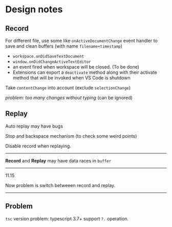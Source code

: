 # Design notes

## Record

For different file, use some like `onActiveDocumentChange` event handler to save and clean buffers (with name `filename+timestamp`)

- `workspace.onDidSaveTextDocument`
- `window.onDidChangeActiveTextEditor`
- an event fired when workspace will be closed. (To be done)
- Extensions can export a `deactivate` method along with their activate method that will be invoked when VS Code is shutdown

Take `contentChange` into account (exclude `selectionChange`)

_problem: too many changes without typing_ (can be ignored)

## Replay

Auto replay may have bugs

Stop and backspace mechanism (to check some weird points)

Disable record when replaying.

---

**Record** and **Replay** may have data races in `buffer`

---

11.15

Now problem is switch betweeen record and replay.

---

## Problem

`tsc` version problem: typescript 3.7+ support `?.` operation.